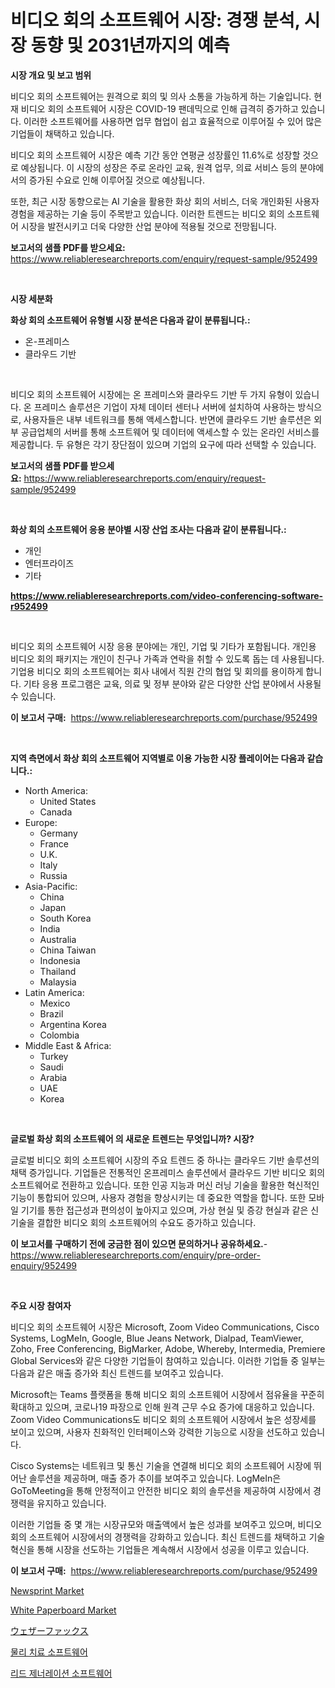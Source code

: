 <p><h1>비디오 회의 소프트웨어 시장: 경쟁 분석, 시장 동향 및 2031년까지의 예측</h1></p><p><strong>시장 개요 및 보고 범위</strong></p>
<p><p>비디오 회의 소프트웨어는 원격으로 회의 및 의사 소통을 가능하게 하는 기술입니다. 현재 비디오 회의 소프트웨어 시장은 COVID-19 팬데믹으로 인해 급격히 증가하고 있습니다. 이러한 소프트웨어를 사용하면 업무 협업이 쉽고 효율적으로 이루어질 수 있어 많은 기업들이 채택하고 있습니다.</p><p>비디오 회의 소프트웨어 시장은 예측 기간 동안 연평균 성장률인 11.6%로 성장할 것으로 예상됩니다. 이 시장의 성장은 주로 온라인 교육, 원격 업무, 의료 서비스 등의 분야에서의 증가된 수요로 인해 이루어질 것으로 예상됩니다.</p><p>또한, 최근 시장 동향으로는 AI 기술을 활용한 화상 회의 서비스, 더욱 개인화된 사용자 경험을 제공하는 기술 등이 주목받고 있습니다. 이러한 트렌드는 비디오 회의 소프트웨어 시장을 발전시키고 더욱 다양한 산업 분야에 적용될 것으로 전망됩니다.</p></p>
<p><strong>보고서의 샘플 PDF를 받으세요:</strong> <a href="https://www.reliableresearchreports.com/enquiry/request-sample/952499">https://www.reliableresearchreports.com/enquiry/request-sample/952499</a></p>
<p>&nbsp;</p>
<p><strong>시장 세분화</strong></p>
<p><strong>화상 회의 소프트웨어 유형별 시장 분석은 다음과 같이 분류됩니다.:</strong></p>
<p><ul><li>온-프레미스</li><li>클라우드 기반</li></ul></p>
<p>&nbsp;</p>
<p><p>비디오 회의 소프트웨어 시장에는 온 프레미스와 클라우드 기반 두 가지 유형이 있습니다. 온 프레미스 솔루션은 기업이 자체 데이터 센터나 서버에 설치하여 사용하는 방식으로, 사용자들은 내부 네트워크를 통해 액세스합니다. 반면에 클라우드 기반 솔루션은 외부 공급업체의 서버를 통해 소프트웨어 및 데이터에 액세스할 수 있는 온라인 서비스를 제공합니다. 두 유형은 각기 장단점이 있으며 기업의 요구에 따라 선택할 수 있습니다.</p></p>
<p><strong>보고서의 샘플 PDF를 받으세요:</strong>&nbsp;<a href="https://www.reliableresearchreports.com/enquiry/request-sample/952499">https://www.reliableresearchreports.com/enquiry/request-sample/952499</a></p>
<p>&nbsp;</p>
<p><strong> 화상 회의 소프트웨어 응용 분야별 시장 산업 조사는 다음과 같이 분류됩니다.:</strong></p>
<p><ul><li>개인</li><li>엔터프라이즈</li><li>기타</li></ul></p>
<p><strong><a href="https://www.reliableresearchreports.com/video-conferencing-software-r952499">https://www.reliableresearchreports.com/video-conferencing-software-r952499</a></strong></p>
<p>&nbsp;</p>
<p><p>비디오 회의 소프트웨어 시장 응용 분야에는 개인, 기업 및 기타가 포함됩니다. 개인용 비디오 회의 패키지는 개인이 친구나 가족과 연락을 취할 수 있도록 돕는 데 사용됩니다. 기업용 비디오 회의 소프트웨어는 회사 내에서 직원 간의 협업 및 회의를 용이하게 합니다. 기타 응용 프로그램은 교육, 의료 및 정부 분야와 같은 다양한 산업 분야에서 사용될 수 있습니다.</p></p>
<p><strong>이 보고서 구매:</strong>&nbsp; <a href="https://www.reliableresearchreports.com/purchase/952499">https://www.reliableresearchreports.com/purchase/952499</a></p>
<p>&nbsp;</p>
<p><strong>지역 측면에서 화상 회의 소프트웨어 지역별로 이용 가능한 시장 플레이어는 다음과 같습니다.:</strong></p>
<p><ul>
    <li>
        North America:
        <ul>
            <li>United States</li>
            <li>Canada</li>
        </ul>
    </li>
    <li>
        Europe:
        <ul>
            <li>Germany</li>
            <li>France</li>
            <li>U.K.</li>
            <li>Italy</li>
            <li>Russia</li>
        </ul>
    </li>
    <li>
        Asia-Pacific:
        <ul>
            <li>China</li>
            <li>Japan</li>
            <li>South Korea</li>
            <li>India</li>
            <li>Australia</li>
            <li>China Taiwan</li>
            <li>Indonesia</li>
            <li>Thailand</li>
            <li>Malaysia</li>
        </ul>
    </li>
    <li>
        Latin America:
        <ul>
            <li>Mexico</li>
            <li>Brazil</li>
            <li>Argentina Korea</li>
            <li>Colombia</li>
        </ul>
    </li>
    <li>
        Middle East & Africa:
        <ul>
            <li>Turkey</li>
            <li>Saudi</li>
            <li>Arabia</li>
            <li>UAE</li>
            <li>Korea</li>
        </ul>
    </li>
    </ul></p>
<p>&nbsp;</p>
<p><strong>글로벌 화상 회의 소프트웨어 의 새로운 트렌드는 무엇입니까? 시장?</strong></p>
<p><p>글로벌 비디오 회의 소프트웨어 시장의 주요 트렌드 중 하나는 클라우드 기반 솔루션의 채택 증가입니다. 기업들은 전통적인 온프레미스 솔루션에서 클라우드 기반 비디오 회의 소프트웨어로 전환하고 있습니다. 또한 인공 지능과 머신 러닝 기술을 활용한 혁신적인 기능이 통합되어 있으며, 사용자 경험을 향상시키는 데 중요한 역할을 합니다. 또한 모바일 기기를 통한 접근성과 편의성이 높아지고 있으며, 가상 현실 및 증강 현실과 같은 신기술을 결합한 비디오 회의 소프트웨어의 수요도 증가하고 있습니다.</p></p>
<p><strong>이 보고서를 구매하기 전에 궁금한 점이 있으면 문의하거나 공유하세요.</strong>- <a href="https://www.reliableresearchreports.com/enquiry/pre-order-enquiry/952499">https://www.reliableresearchreports.com/enquiry/pre-order-enquiry/952499</a></p>
<p>&nbsp;</p>
<p><strong>주요 시장 참여자</strong></p>
<p><p>비디오 회의 소프트웨어 시장은 Microsoft, Zoom Video Communications, Cisco Systems, LogMeIn, Google, Blue Jeans Network, Dialpad, TeamViewer, Zoho, Free Conferencing, BigMarker, Adobe, Whereby, Intermedia, Premiere Global Services와 같은 다양한 기업들이 참여하고 있습니다. 이러한 기업들 중 일부는 다음과 같은 매출 증가와 최신 트렌드를 보여주고 있습니다.</p><p>Microsoft는 Teams 플랫폼을 통해 비디오 회의 소프트웨어 시장에서 점유율을 꾸준히 확대하고 있으며, 코로나19 파장으로 인해 원격 근무 수요 증가에 대응하고 있습니다. Zoom Video Communications도 비디오 회의 소프트웨어 시장에서 높은 성장세를 보이고 있으며, 사용자 친화적인 인터페이스와 강력한 기능으로 시장을 선도하고 있습니다.</p><p>Cisco Systems는 네트워크 및 통신 기술을 연결해 비디오 회의 소프트웨어 시장에 뛰어난 솔루션을 제공하며, 매출 증가 추이를 보여주고 있습니다. LogMeIn은 GoToMeeting을 통해 안정적이고 안전한 비디오 회의 솔루션을 제공하여 시장에서 경쟁력을 유지하고 있습니다.</p><p>이러한 기업들 중 몇 개는 시장규모와 매출액에서 높은 성과를 보여주고 있으며, 비디오 회의 소프트웨어 시장에서의 경쟁력을 강화하고 있습니다. 최신 트렌드를 채택하고 기술 혁신을 통해 시장을 선도하는 기업들은 계속해서 시장에서 성공을 이루고 있습니다.</p></p>
<p><strong>이 보고서 구매:</strong>&nbsp;&nbsp;<a href="https://www.reliableresearchreports.com/purchase/952499">https://www.reliableresearchreports.com/purchase/952499</a></p>
<p><p><a href="https://issuu.com/reportprime-2/docs/newsprint-market-size-2030.pptx">Newsprint Market</a></p><p><a href="https://issuu.com/reportprime-2/docs/white-paperboard-market-size-2030.pptx">White Paperboard Market</a></p><p><a href="https://github.com/LeanneBruen2023/Market-Research-Report-List-1/blob/main/983637424111.md">ウェザーファックス</a></p><p><a href="https://github.com/Skyleitney456456/Market-Research-Report-List-1/blob/main/678134322005.md">물리 치료 소프트웨어</a></p><p><a href="https://github.com/vs10l4sfg5c/Market-Research-Report-List-1/blob/main/807868822004.md">리드 제너레이션 소프트웨어</a></p></p>
